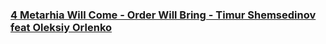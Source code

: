 ### [4 Metarhia Will Come - Order Will Bring - Timur Shemsedinov feat Oleksiy Orlenko](https://www.youtube.com/watch?v=pFULDKyyqp8)


